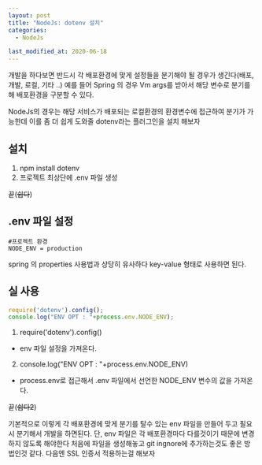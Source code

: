 ```yaml
---
layout: post
title: "NodeJs: dotenv 설치"
categories:
  - NodeJs

last_modified_at: 2020-06-18
---
```


개발을 하다보면 반드시 각 배포환경에 맞게 설정들을 분기해야 될 경우가 생긴다(배포, 개발, 로컬, 기타 ..)
예를 들어 Spring 의 경우 Vm args를 받아서 해당 변수로 분기를 해 배포환경을 구분할 수 있다.

NodeJs의 경우는 해당 서비스가 배포되는 로컬환경의 환경변수에 접근하여 분기가 가능한데
이를 좀 더 쉽게 도와줄 dotenv라는 플러그인을 설치 해보자

## 설치
1. npm install dotenv
2. 프로젝트 최상단에 .env 파일 생성

끝(~~쉽다~~)

## .env 파일 설정
````..env
#프로젝트 환경
NODE_ENV = production
````
spring 의 properties 사용법과 상당히 유사하다 key-value 형태로 사용하면 된다.


## 실 사용
```javascript
require('dotenv').config();
console.log("ENV OPT : "+process.env.NODE_ENV);
```
1. require('dotenv').config()
 - env 파일 설정을 가져온다.
2. console.log("ENV OPT : "+process.env.NODE_ENV)
 - process.env로 접근해서 .env 파일에서 선언한 NODE_ENV 변수의 값을 가져온다.
 
끝(~~쉽다2~~)

기본적으로 이렇게 각 배포환경에 맞게 분기를 탈수 있는 env 파일을 만들어 두고 필요시 분기해서 개발을 하면된다.
단, env 파일은 각 배포환경마다 다를것이기 때문에 변경하지 않도록 해야한다 처음에 파일을 생성해놓고 git ingnore에 추가하는것도 좋은 방법인것 같다.
다음엔 SSL 인증서 적용하는걸 해보자